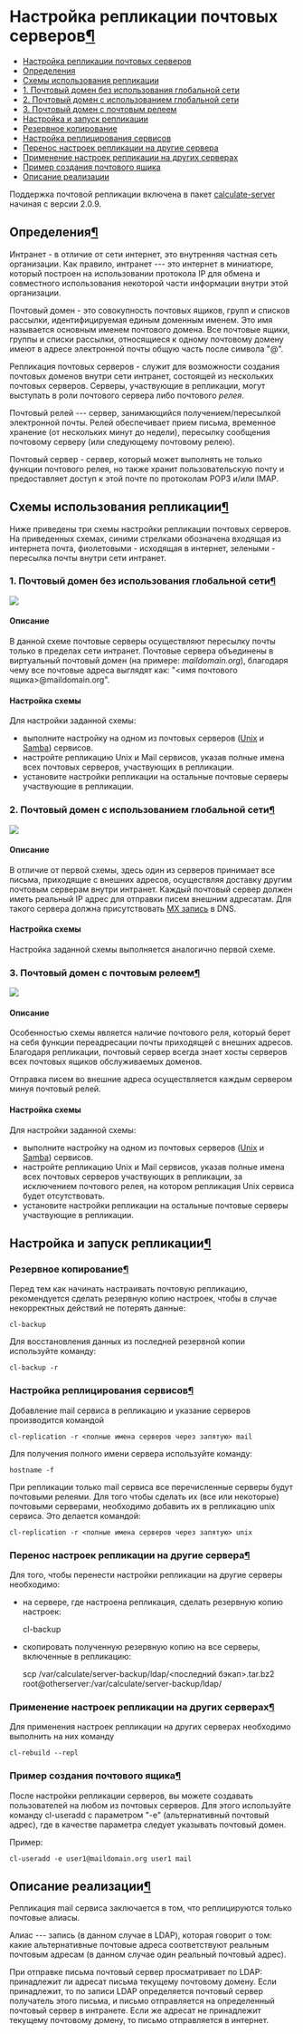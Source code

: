 # Настройка репликации почтовых серверов[¶](#Настройка-репликации-почтовых-серверов)

* [Настройка репликации почтовых серверов](#Настройка-репликации-почтовых-серверов)
* [Определения](#Определения)
* [Схемы использования репликации](#Схемы-использования-репликации)
* [1\. Почтовый домен без использования глобальной сети](#1-Почтовый-домен-без-использования-глобальной-сети)
* [2\. Почтовый домен c использованием глобальной сети](#2-Почтовый-домен-c-использованием-глобальной-сети)
* [3\. Почтовый домен с почтовым релеем](#3-Почтовый-домен-с-почтовым-релеем)
* [Настройка и запуск репликации](#Настройка-и-запуск-репликации)
* [Резервное копирование](#Резервное-копирование)
* [Настройка реплицирования сервисов](#Настройка-реплицирования-сервисов)
* [Перенос настроек репликации на другие сервера](#Перенос-настроек-репликации-на-другие-сервера)
* [Применение настроек репликации на других серверах](#Применение-настроек-репликации-на-других-серверах)
* [Пример создания почтового ящика](#Пример-создания-почтового-ящика)
* [Описание реализации](#Описание-реализации)

Поддержка почтовой репликации включена в пакет [calculate-server](calculate-server.html) начиная с версии 2.0.9\.

## Определения[¶](#Определения)

Интранет - в отличие от сети интернет, это внутренняя частная ceть организации. Как правило, интранет --- это интернет в миниатюре, который построен на использовании протокола IP для обмена и совместного использования некоторой части информации внутри этой организации.

Почтовый домен - это совокупность почтовых ящиков, групп и списков рассылки, идентифицируемая единым доменным именем. Это имя называется основным именем почтового домена. Все почтовые ящики, группы и списки рассылки, относящиеся к одному почтовому домену имеют в адресе электронной почты общую часть после символа "@".

Репликация почтовых серверов - служит для возможности создания почтовых доменов внутри сети интранет, состоящей из нескольких почтовых серверов. Серверы, участвующие в репликации, могут выступать в роли почтового сервера либо почтового _релея_.

Почтовый релей --- сервер, занимающийся получением/пересылкой электронной почты. Релей обеспечивает прием письма, временное хранение (от нескольких минут до недели), пересылку сообщения почтовому серверу (или следующему почтовому релею).

Почтовый сервер - сервер, который может выполнять не только функции почтового релея, но также хранит пользовательскую почту и предоставляет доступ к этой почте по протоколам POP3 и/или IMAP.

## Схемы использования репликации[¶](#Схемы-использования-репликации)

Ниже приведены три схемы настройки репликации почтовых серверов. На приведенных схемах, синими стрелками обозначена входящая из интернета почта, фиолетовыми - исходящая в интернет, зелеными - пересылка почты внутри сети интранет.

### 1\. Почтовый домен без использования глобальной сети[¶](#1-Почтовый-домен-без-использования-глобальной-сети)

![](/attachments/download/205)

#### Описание

В данной схеме почтовые серверы осуществляют пересылку почты только в пределах сети интранет. Почтовые сервера объединены в виртуальный почтовый домен (на примере: _maildomain.org_), благодаря чему все почтовые адреса выглядят как: "<имя почтового ящика\>@maildomain.org".

#### Настройка схемы
Для настройки заданной схемы:

* выполните настройку на одном из почтовых серверов ([Unix](Unix.html) и [Samba](Samba.html)) сервисов.
* настройте репликацию Unix и Mail сервисов, указав полные имена всех почтовых серверов, участвующих в репликации.
* установите настройки репликации на остальные почтовые серверы участвующие в репликации.

### 2\. Почтовый домен c использованием глобальной сети[¶](#2-Почтовый-домен-c-использованием-глобальной-сети)

![](/attachments/download/204)

#### Описание

В отличие от первой схемы, здесь один из серверов принимает все письма, приходящие с внешних адресов, осуществляя доставку другим почтовым серверам внутри интранет. Каждый почтовый сервер должен иметь реальный IP адрес для отправки писем внешним адресатам. Для такого сервера должна присутствовать [MX запись](http://ru.wikipedia.org/wiki/Запись_MX) в DNS.

#### Настройка схемы

Настройка заданной схемы выполняется аналогично первой схеме.

### 3\. Почтовый домен с почтовым релеем[¶](#3-Почтовый-домен-с-почтовым-релеем)

![](/attachments/download/206)

#### Описание

Особенностью схемы является наличие почтового реля, который берет на себя функции переадресации почты приходящей с внешних адресов. Благодаря репликации, почтовый сервер всегда знает хосты серверов всех почтовых ящиков обслуживаемых доменов.

Отправка писем во внешние адреса осуществляется каждым сервером минуя почтовый релей.

#### Настройка схемы
Для настройки заданной схемы:

* выполните настройку на одном из почтовых серверов ([Unix](Unix.html) и [Samba](Samba.html)) сервисов.
* настройте репликацию Unix и Mail сервисов, указав полные имена всех почтовых серверов участвующих в репликации, за исключением почтового релея, на котором репликация Unix сервиса будет отсутствовать.
* установите настройки репликации на остальные почтовые серверы участвующие в репликации.

## Настройка и запуск репликации[¶](#Настройка-и-запуск-репликации)

### Резервное копирование[¶](#Резервное-копирование)

Перед тем как начинать настраивать почтовую репликацию, рекомендуется сделать резервную копию настроек, чтобы в случае некорректных действий не потерять данные:  

    
    cl-backup
    

  
Для восстановления данных из последней резервной копии используйте команду:  

    
    cl-backup -r
    

### Настройка реплицирования сервисов[¶](#Настройка-реплицирования-сервисов)

Добавление mail сервиса в репликацию и указание серверов производится командой  

    
    cl-replication -r <полные имена серверов через запятую> mail
    

  
Для получения полного имени сервера используйте команду:  

    
    hostname -f
    

При репликации только mail сервиса все перечисленные серверы будут почтовыми релеями. Для того чтобы сделать их (все или некоторые) почтовыми серверами, необходимо добавить их в репликацию unix сервиса. Это делается командой:  

    
    cl-replication -r <полные имена серверов через запятую> unix
    

### Перенос настроек репликации на другие сервера[¶](#Перенос-настроек-репликации-на-другие-сервера)
Для того, чтобы перенести настройки репликации на другие серверы необходимо:

* на сервере, где настроена репликация, сделать резервную копию настроек:   

    
    cl-backup
    

* скопировать полученную резервную копию на все серверы, включенные в репликацию:  

    
    scp /var/calculate/server-backup/ldap/<последний бэкап>.tar.bz2 root@otherserver:/var/calculate/server-backup/ldap/
    

### Применение настроек репликации на других серверах[¶](#Применение-настроек-репликации-на-других-серверах)

Для применения настроек репликации на других серверах необходимо выполнить на них команду  

    
    cl-rebuild --repl
    

### Пример создания почтового ящика[¶](#Пример-создания-почтового-ящика)

После настройки репликации серверов, вы можете создавать пользователей на любом из почтовых серверов. Для этого используйте команду cl-useradd с параметром "-e" (альтернативный почтовый адрес), где в качестве параметра следует указывать почтовый домен.

Пример:  

    
    cl-useradd -e user1@maildomain.org user1 mail
    

## Описание реализации[¶](#Описание-реализации)

Репликация mail сервиса заключается в том, что реплицируются только почтовые алиасы.

Алиас --- запись (в данном случае в LDAP), которая говорит о том: какие альтернативные почтовые адреса соответствуют реальным почтовым адресам (в данном случае один реальный почтовый адрес).

При отправке письма почтовый сервер просматривает по LDAP: принадлежит ли адресат письма текущему почтовому домену. Если принадлежит, то по записи LDAP определяется почтовый сервер получатель этого письма, и письмо отправляется на определенный почтовый сервер в интранете. Если же адресат не принадлежит текущему почтовому домену, то письмо отправляется в интернет.